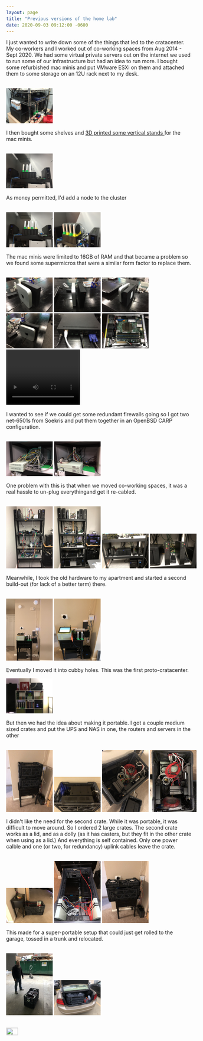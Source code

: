 ```yaml
---
layout: page
title: "Previous versions of the home lab"
date: 2020-09-03 09:12:00 -0600
---
```


<p>I just wanted to write down some of the things that led to the cratacenter. My co-workers and I worked out of co-working spaces from Aug 2014 - Sept 2020. We had some virtual private servers out on the internet we used to run some of our infrastructure but had an idea to run more. I bought some refurbished mac minis and put VMware ESXi on them and attached them to some storage on an 12U rack next to my desk.</p> <br>
<a href="/images/2020-09-03-version-a.jpeg"><img src="/images/2020-09-03-version-a.jpeg" width="25%" height="25%"></a>

<p>I then bought some shelves and <a href="https://www.thingiverse.com/thing:97256"> 3D printed some vertical stands </a> for the mac minis.</p><br>
<a href="/images/2020-09-03-version-b.jpeg"><img src="/images/2020-09-03-version-b.jpeg" width="25%" height="25%"></a>

<p>As money permitted, I'd add a node to the cluster</p><br>
<a href="/images/2020-09-03-version-c.jpeg"><img src="/images/2020-09-03-version-c.jpeg" width="25%" height="25%"></a>
<a href="/images/2020-09-03-version-c1.jpeg"><img src="/images/2020-09-03-version-c1.jpeg" width="25%" height="25%"></a>

<p>The mac minis were limited to 16GB of RAM and that became a problem so we found some supermicros that were a similar form factor to replace them.</p><br>
<a href="/images/2020-09-03-supermicro-a.jpeg"><img src="/images/2020-09-03-supermicro-a.jpeg" width="25%" height="25%"></a>
<a href="/images/2020-09-03-supermicro-b.jpeg"><img src="/images/2020-09-03-supermicro-b.jpeg" width="25%" height="25%"></a>
<a href="/images/2020-09-03-supermicro-c.jpeg"><img src="/images/2020-09-03-supermicro-c.jpeg" width="25%" height="25%"></a>
<a href="/images/2020-09-03-supermicro-d.jpeg"><img src="/images/2020-09-03-supermicro-d.jpeg" width="25%" height="25%"></a>
<a href="/images/2020-09-03-supermicro-e.jpeg"><img src="/images/2020-09-03-supermicro-e.jpeg" width="25%" height="25%"></a>
<a href="/images/2020-09-03-supermicro-f.jpeg"><img src="/images/2020-09-03-supermicro-f.jpeg" width="25%" height="25%"></a>
<video width="200" height="150" name="Supermicro" controls="controls">
  <!--  ffmpeg -i 2020-09-03-supermicro-g.mov -vcodec h264 -acodec mp2 2020-09-03-supermicro-g.mp4 -->
  <source src="/images/2020-09-03-supermicro-g.mp4" type="video/mp4">
</video>
<br>

<p>I wanted to see if we could get some redundant firewalls going so I got two net-6501s from Soekris and put them together in an OpenBSD CARP configuration.</p><br>
<a href="/images/2020-09-03-soekris-a.jpeg"><img src="/images/2020-09-03-soekris-a.jpeg" width="25%" height="25%"></a>
<a href="/images/2020-09-03-soekris-b.jpeg"><img src="/images/2020-09-03-soekris-b.jpeg" width="25%" height="25%"></a>

<p>One problem with this is that when we moved co-working spaces, it was a real hassle to un-plug everythingand get it re-cabled.</p><br>
<nobr>
<a href="/images/2020-09-03-thebikeshed-a.jpeg"><img src="/images/2020-09-03-thebikeshed-a.jpeg" width="25%" height="25%"></a>
<a href="/images/2020-09-03-thebikeshed-b.jpeg"><img src="/images/2020-09-03-thebikeshed-b.jpeg" width="25%" height="25%"></a>
<a href="/images/2020-09-03-thebikeshed-c.jpeg"><img src="/images/2020-09-03-thebikeshed-c.jpeg" width="25%" height="25%"></a>
<a href="/images/2020-09-03-thebikeshed-d.jpeg"><img src="/images/2020-09-03-thebikeshed-d.jpeg" width="25%" height="25%"></a>
</nobr><br>

<p>Meanwhile, I took the old hardware to my apartment and started a second build-out (for lack of a better term) there.</p><br>
<a href="/images/2020-09-03-cumberland-a.jpeg"><img src="/images/2020-09-03-cumberland-a.jpeg" width="25%" height="25%"></a>
<a href="/images/2020-09-03-cumberland-b.jpeg"><img src="/images/2020-09-03-cumberland-b.jpeg" width="25%" height="25%"></a>

<p>Eventually I moved it into cubby holes. This was the first proto-cratacenter.</p>
<a href="/images/2020-09-03-cumberland-c.jpeg"><img src="/images/2020-09-03-cumberland-c.jpeg" width="25%" height="25%"></a>

<p>But then we had the idea about making it portable. I got a couple medium sized crates and put the UPS and NAS in one, the routers and servers in the other</p><br>
<nobr>
<a href="/images/2020-09-03-cratacenter-1-a.jpeg"><img src="/images/2020-09-03-cratacenter-1-a.jpeg" width="25%" height="25%"></a>
<a href="/images/2020-09-03-cratacenter-1-b.jpeg"><img src="/images/2020-09-03-cratacenter-1-b.jpeg" width="25%" height="25%"></a>
<a href="/images/2020-09-03-cratacenter-1-c.jpeg"><img src="/images/2020-09-03-cratacenter-1-c.jpeg" width="25%" height="25%"></a>
<a href="/images/2020-09-03-cratacenter-1-d.jpeg"><img src="/images/2020-09-03-cratacenter-1-d.jpeg" width="25%" height="25%"></a>
</nobr><br>

<p>I didn't like the need for the second crate. While it was portable, it was difficult to move around. So I ordered 2 large crates. The second crate works as a lid, and as a dolly (as it has casters, but they fit in the other crate when using as a lid.) And everything is self contained. Only one power calble and one (or two, for redundancy) uplink cables leave the crate.</p><br>
<a href="/images/2020-09-03-cratacenter-1-e.jpeg"><img src="/images/2020-09-03-cratacenter-1-e.jpeg" width="25%" height="25%"></a>
<a href="/images/2020-09-03-cratacenter-1-f.jpeg"><img src="/images/2020-09-03-cratacenter-1-f.jpeg" width="25%" height="25%"></a>
<a href="/images/2020-09-03-cratacenter-1-g.jpeg"><img src="/images/2020-09-03-cratacenter-1-g.jpeg" width="25%" height="25%"></a>

<p>This made for a super-portable setup that could just get rolled to the garage, tossed in a trunk and relocated.</p><br>
<a href="/images/2020-09-03-cratacenter-1-h.jpeg"><img src="/images/2020-09-03-cratacenter-1-h.jpeg" width="25%" height="25%"></a>
<a href="/images/2020-09-03-cratacenter-1-i.jpeg"><img src="/images/2020-09-03-cratacenter-1-i.jpeg" width="25%" height="25%"></a>


<p></p><br>
<a href="/images/2020-09-03-.jpeg"><img src="/images/2020-09-03-.jpeg" width="25%" height="25%"></a>
